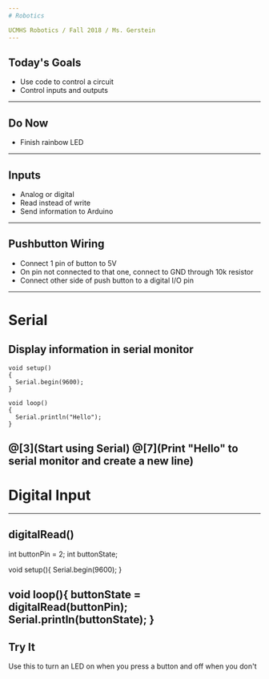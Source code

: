 ```yaml
---
# Robotics

UCMHS Robotics / Fall 2018 / Ms. Gerstein
---
```

## Today's Goals

* Use code to control a circuit
* Control inputs and outputs
---
## Do Now

* Finish rainbow LED
---
## Inputs

* Analog or digital
* Read instead of write
* Send information to Arduino
---
## Pushbutton Wiring

* Connect 1 pin of button to 5V
* On pin not connected to that one, connect to GND through 10k resistor
* Connect other side of push button to a digital I/O pin
---
# Serial

Display information in serial monitor
---
```arduino
void setup()
{
  Serial.begin(9600);
}

void loop()
{
  Serial.println("Hello");
}
```
@[3](Start using Serial)
@[7](Print "Hello" to serial monitor and create a new line)
---
# Digital Input
---
## digitalRead()

int buttonPin = 2;
int buttonState;

void setup(){
    Serial.begin(9600);
}

void loop(){
    buttonState = digitalRead(buttonPin);
    Serial.println(buttonState);
}
---
## Try It

Use this to turn an LED on when you press a button and off when you don't
